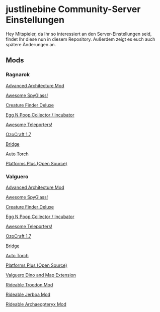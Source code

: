 # justlinebine Community-Server Einstellungen

Hey Mitspieler,
da Ihr so interessiert an den Server-Einstellungen seid, findet Ihr diese nun in diesem Repository.
Außerdem zeigt es euch auch spätere Änderungen an.

## Mods

### Ragnarok
[Advanced Architecture Mod](https://steamcommunity.com/sharedfiles/filedetails/?id=539464369 "Steam Link")

[Awesome SpyGlass!](https://steamcommunity.com/sharedfiles/filedetails/?id=1404697612 "Steam Link")

[Creature Finder Deluxe](https://steamcommunity.com/sharedfiles/filedetails/?id=1591643730 "Steam Link")

[Egg N Poop Collector / Incubator](https://steamcommunity.com/sharedfiles/filedetails/?id=554678442 "Steam Link")

[Awesome Teleporters!](https://steamcommunity.com/sharedfiles/filedetails/?id=889745138 "Steam Link")

[OzoCraft 1.7](https://steamcommunity.com/sharedfiles/filedetails/?id=893904615 "Steam Link")

[Bridge](https://steamcommunity.com/sharedfiles/filedetails/?id=558651608 "Steam Link")

[Auto Torch](https://steamcommunity.com/sharedfiles/filedetails/?id=543859212 "Steam Link")

[Platforms Plus (Open Source)](https://steamcommunity.com/sharedfiles/filedetails/?id=719928795 "Steam Link")


### Valguero
[Advanced Architecture Mod](https://steamcommunity.com/sharedfiles/filedetails/?id=539464369 "Steam Link")

[Awesome SpyGlass!](https://steamcommunity.com/sharedfiles/filedetails/?id=1404697612 "Steam Link")

[Creature Finder Deluxe](https://steamcommunity.com/sharedfiles/filedetails/?id=1591643730 "Steam Link")

[Egg N Poop Collector / Incubator](https://steamcommunity.com/sharedfiles/filedetails/?id=554678442 "Steam Link")

[Awesome Teleporters!](https://steamcommunity.com/sharedfiles/filedetails/?id=889745138 "Steam Link")

[OzoCraft 1.7](https://steamcommunity.com/sharedfiles/filedetails/?id=893904615 "Steam Link")

[Bridge](https://steamcommunity.com/sharedfiles/filedetails/?id=558651608 "Steam Link")

[Auto Torch](https://steamcommunity.com/sharedfiles/filedetails/?id=543859212 "Steam Link")

[Platforms Plus (Open Source)](https://steamcommunity.com/sharedfiles/filedetails/?id=719928795 "Steam Link")

[Valguero Dino and Map Extension](https://steamcommunity.com/sharedfiles/filedetails/?id=1786522940 "Steam Link")

[Rideable Troodon Mod](https://steamcommunity.com/sharedfiles/filedetails/?id=843879560 "Steam Link")

[Rideable Jerboa Mod](https://steamcommunity.com/sharedfiles/filedetails/?id=783163029 "Steam Link")

[Rideable Archaeopteryx Mod](https://steamcommunity.com/sharedfiles/filedetails/?id=787062802 "Steam Link")

